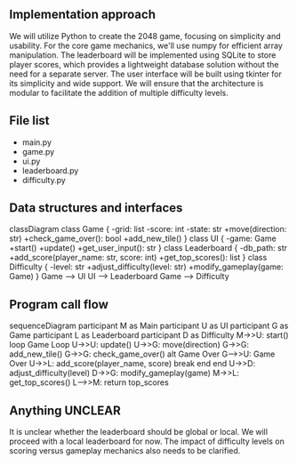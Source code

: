 ## Implementation approach

We will utilize Python to create the 2048 game, focusing on simplicity and usability. For the core game mechanics, we'll use numpy for efficient array manipulation. The leaderboard will be implemented using SQLite to store player scores, which provides a lightweight database solution without the need for a separate server. The user interface will be built using tkinter for its simplicity and wide support. We will ensure that the architecture is modular to facilitate the addition of multiple difficulty levels.

## File list

- main.py
- game.py
- ui.py
- leaderboard.py
- difficulty.py

## Data structures and interfaces

classDiagram
    class Game {
        -grid: list
        -score: int
        -state: str
        +move(direction: str)
        +check_game_over(): bool
        +add_new_tile()
    }
    class UI {
        -game: Game
        +start()
        +update()
        +get_user_input(): str
    }
    class Leaderboard {
        -db_path: str
        +add_score(player_name: str, score: int)
        +get_top_scores(): list
    }
    class Difficulty {
        -level: str
        +adjust_difficulty(level: str)
        +modify_gameplay(game: Game)
    }
    Game --> UI
    UI --> Leaderboard
    Game --> Difficulty

## Program call flow

sequenceDiagram
    participant M as Main
    participant U as UI
    participant G as Game
    participant L as Leaderboard
    participant D as Difficulty
    M->>U: start()
    loop Game Loop
        U->>U: update()
        U->>G: move(direction)
        G->>G: add_new_tile()
        G->>G: check_game_over()
        alt Game Over
            G-->>U: Game Over
            U->>L: add_score(player_name, score)
            break
        end
    end
    U->>D: adjust_difficulty(level)
    D->>G: modify_gameplay(game)
    M->>L: get_top_scores()
    L-->>M: return top_scores

## Anything UNCLEAR

It is unclear whether the leaderboard should be global or local. We will proceed with a local leaderboard for now. The impact of difficulty levels on scoring versus gameplay mechanics also needs to be clarified.

